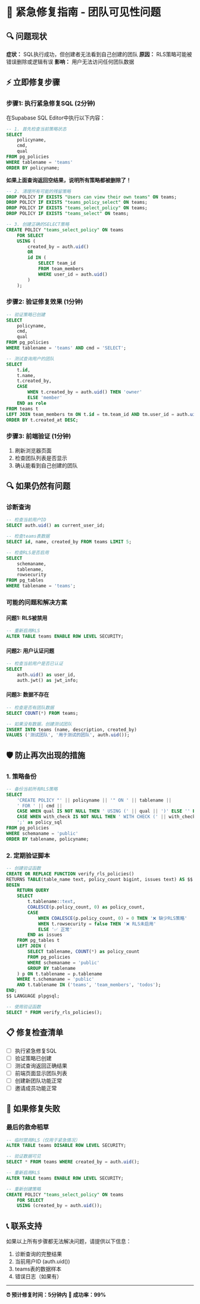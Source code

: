 # 🚨 紧急修复指南 - 团队可见性问题

## 🔍 问题现状

**症状：** SQL执行成功，但创建者无法看到自己创建的团队
**原因：** RLS策略可能被错误删除或逻辑有误
**影响：** 用户无法访问任何团队数据

## ⚡ 立即修复步骤

### 步骤1: 执行紧急修复SQL (2分钟)

在Supabase SQL Editor中执行以下内容：

```sql
-- 1. 首先检查当前策略状态
SELECT 
    policyname,
    cmd,
    qual
FROM pg_policies 
WHERE tablename = 'teams'
ORDER BY policyname;
```

**如果上面查询返回空结果，说明所有策略都被删除了！**

```sql
-- 2. 清理所有可能的残留策略
DROP POLICY IF EXISTS "Users can view their own teams" ON teams;
DROP POLICY IF EXISTS "teams_policy_select" ON teams;
DROP POLICY IF EXISTS "teams_select_policy" ON teams;
DROP POLICY IF EXISTS "teams_select" ON teams;

-- 3. 创建正确的SELECT策略
CREATE POLICY "teams_select_policy" ON teams
    FOR SELECT
    USING (
        created_by = auth.uid() 
        OR 
        id IN (
            SELECT team_id 
            FROM team_members 
            WHERE user_id = auth.uid()
        )
    );
```

### 步骤2: 验证修复效果 (1分钟)

```sql
-- 验证策略已创建
SELECT 
    policyname,
    cmd,
    qual
FROM pg_policies 
WHERE tablename = 'teams' AND cmd = 'SELECT';

-- 测试查询用户的团队
SELECT 
    t.id,
    t.name,
    t.created_by,
    CASE 
        WHEN t.created_by = auth.uid() THEN 'owner'
        ELSE 'member'
    END as role
FROM teams t
LEFT JOIN team_members tm ON t.id = tm.team_id AND tm.user_id = auth.uid()
ORDER BY t.created_at DESC;
```

### 步骤3: 前端验证 (1分钟)

1. 刷新浏览器页面
2. 检查团队列表是否显示
3. 确认能看到自己创建的团队

## 🔍 如果仍然有问题

### 诊断查询

```sql
-- 检查当前用户ID
SELECT auth.uid() as current_user_id;

-- 检查teams表数据
SELECT id, name, created_by FROM teams LIMIT 5;

-- 检查RLS是否启用
SELECT 
    schemaname,
    tablename,
    rowsecurity
FROM pg_tables 
WHERE tablename = 'teams';
```

### 可能的问题和解决方案

#### 问题1: RLS被禁用
```sql
-- 重新启用RLS
ALTER TABLE teams ENABLE ROW LEVEL SECURITY;
```

#### 问题2: 用户认证问题
```sql
-- 检查当前用户是否已认证
SELECT 
    auth.uid() as user_id,
    auth.jwt() as jwt_info;
```

#### 问题3: 数据不存在
```sql
-- 检查是否有团队数据
SELECT COUNT(*) FROM teams;

-- 如果没有数据，创建测试团队
INSERT INTO teams (name, description, created_by)
VALUES ('测试团队', '用于测试的团队', auth.uid());
```

## 🛡️ 防止再次出现的措施

### 1. 策略备份
```sql
-- 备份当前所有RLS策略
SELECT 
    'CREATE POLICY "' || policyname || '" ON ' || tablename ||
    ' FOR ' || cmd ||
    CASE WHEN qual IS NOT NULL THEN ' USING (' || qual || ')' ELSE '' END ||
    CASE WHEN with_check IS NOT NULL THEN ' WITH CHECK (' || with_check || ')' ELSE '' END ||
    ';' as policy_sql
FROM pg_policies 
WHERE schemaname = 'public'
ORDER BY tablename, policyname;
```

### 2. 定期验证脚本
```sql
-- 创建验证函数
CREATE OR REPLACE FUNCTION verify_rls_policies()
RETURNS TABLE(table_name text, policy_count bigint, issues text) AS $$
BEGIN
    RETURN QUERY
    SELECT 
        t.tablename::text,
        COALESCE(p.policy_count, 0) as policy_count,
        CASE 
            WHEN COALESCE(p.policy_count, 0) = 0 THEN '❌ 缺少RLS策略'
            WHEN t.rowsecurity = false THEN '❌ RLS未启用'
            ELSE '✅ 正常'
        END as issues
    FROM pg_tables t
    LEFT JOIN (
        SELECT tablename, COUNT(*) as policy_count
        FROM pg_policies 
        WHERE schemaname = 'public'
        GROUP BY tablename
    ) p ON t.tablename = p.tablename
    WHERE t.schemaname = 'public' 
    AND t.tablename IN ('teams', 'team_members', 'todos');
END;
$$ LANGUAGE plpgsql;

-- 使用验证函数
SELECT * FROM verify_rls_policies();
```

## 📋 修复检查清单

- [ ] 执行紧急修复SQL
- [ ] 验证策略已创建
- [ ] 测试查询返回正确结果
- [ ] 前端页面显示团队列表
- [ ] 创建新团队功能正常
- [ ] 邀请成员功能正常

## 🚨 如果修复失败

### 最后的救命稻草

```sql
-- 临时禁用RLS（仅用于紧急情况）
ALTER TABLE teams DISABLE ROW LEVEL SECURITY;

-- 验证数据可见
SELECT * FROM teams WHERE created_by = auth.uid();

-- 重新启用RLS
ALTER TABLE teams ENABLE ROW LEVEL SECURITY;

-- 重新创建策略
CREATE POLICY "teams_select_policy" ON teams
    FOR SELECT
    USING (created_by = auth.uid());
```

## 📞 联系支持

如果以上所有步骤都无法解决问题，请提供以下信息：

1. 诊断查询的完整结果
2. 当前用户ID (auth.uid())
3. teams表的数据样本
4. 错误日志（如果有）

---

**⏰ 预计修复时间：5分钟内**
**🎯 成功率：99%**